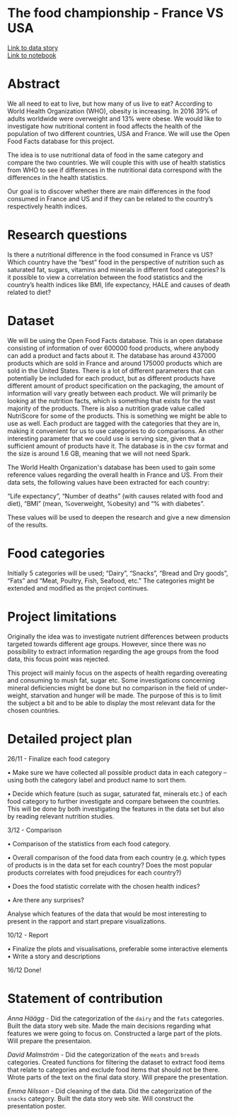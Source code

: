# The food championship - France VS USA

[Link to data story](https://emmwel.github.io/ADAeda/)  
[Link to notebook](https://github.com/emmwel/ADAeda/blob/master/Project/data_exploration.ipynb)

# Abstract
We all need to eat to live, but how many of us live to eat? According to World Health Organization (WHO), obesity is increasing. In 2016 39% of adults worldwide were overweight and 13% were obese. We would like to investigate how nutritional content in food affects the health of the population of two different countries, USA and France. We will use the Open Food Facts database for this project. 

The idea is to use nutritional data of food in the same category and compare the two countries. We will couple this with use of health statistics from WHO to see if differences in the nutritional data correspond with the differences in the health statistics.

Our goal is to discover whether there are main differences in the food consumed in France and US and if they can be related to the country’s respectively health indices.  

# Research questions
Is there a nutritional difference in the food consumed in France vs US?
Which country have the “best” food in the perspective of nutrition such as saturated fat, sugars, vitamins and minerals in different food categories? 
Is it possible to view a correlation between the food statistics and the country’s health indices like BMI, life expectancy, HALE and causes of death related to diet?

# Dataset
We will be using the Open Food Facts database. This is an open database consisting of information of over 600000 food products, where anybody can add a product and facts about it. The database has around 437000 products which are sold in France and around 175000 products which are sold in the United States. There is a lot of different parameters that can potentially be included for each product, but as different products have different amount of product specification on the packaging, the amount of information will vary greatly between each product. We will primarily be looking at the nutrition facts, which is something that exists for the vast majority of the products. There is also a nutrition grade value called NutriScore for some of the products. This is something we might be able to use as well. Each product are tagged with the categories that they are in, making it convenient for us to use categories to do comparisons. An other interesting parameter that we could use is serving size, given that a sufficient amount of products have it.
The database is in the csv format and the size is around 1.6 GB, meaning that we will not need Spark.

The World Health Organization's database has been used to gain some reference values regarding the overall health in France and US. From their data sets, the following values have been extracted for each country:

“Life expectancy”, “Number of deaths” (with causes related with food and diet), “BMI” (mean, %overweight, %obesity) and “% with diabetes”.

These values will be used to deepen the research and give a new dimension of the results. 

# Food categories
Initially 5 categories will be used; “Dairy”, “Snacks”, “Bread and Dry goods”, “Fats”  and “Meat, Poultry, Fish, Seafood, etc.” 
The categories might be extended and modified as the project continues. 

# Project limitations
Originally the idea was to investigate nutrient differences between products targeted towards different age groups. However, since there was no possibility to extract information regarding the age groups from the food data, this focus point was rejected. 

This project will mainly focus on the aspects of health regarding overeating and consuming to mush fat, sugar etc. Some investigations concerning mineral deficiencies might be done but no comparison in the field of under-weight, starvation and hunger will be made. The purpose of this is to limit the subject a bit and to be able to display the most relevant data for the chosen countries. 

# Detailed project plan
26/11 - Finalize each food category

•	Make sure we have collected all possible product data in each category – using both the category label and product name to sort them.

•	Decide which feature (such as sugar, saturated fat, minerals etc.)  of each food category to further investigate and compare between the countries. This will be done by both investigating the features in the data set but also by reading relevant nutrition studies. 

3/12 - Comparison

•	Comparison of the statistics from each food category. 

•	Overall comparison of the food data from each country (e.g. which types of products is in the data set for each country? Does the most popular products correlates with food prejudices for each country?)

•	Does the food statistic correlate with the chosen health indices?

•	Are there any surprises? 

Analyse which features of the data that would be most interesting to present in the rapport and start prepare visualizations.

10/12 - Report

•	Finalize the plots and visualisations, preferable some interactive elements
•	Write a story and descriptions

16/12
Done!


# Statement of contribution

*Anna Häägg* - Did the categorization of the `dairy` and the `fats` categories. Built the data story web site. Made the main decisions regarding what features we were going to focus on. Constructed a large part of the plots. Will prepare the presentaion.

*David Malmström* - Did the categorization of the `meats` and `breads` categories. Created functions for filtering the dataset to extract food items that relate to categories and exclude food items that should not be there. Wrote parts of the text on the final data story. Will prepare the presentation.

*Emma Nilsson* - Did cleaning of the data. Did the categorization of the `snacks` category. Built the data story web site. Will construct the presentation poster.
